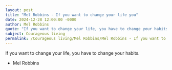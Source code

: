 ```yaml
---
layout: post
title: "Mel Robbins - If you want to change your life you"
date: 2024-12-28 12:00:00 -0000
author: Mel Robbins
quote: "If you want to change your life, you have to change your habits."
subject: Courageous living
permalink: /Courageous living/Mel Robbins/Mel Robbins - If you want to change your life you
---
```


If you want to change your life, you have to change your habits.

- Mel Robbins
